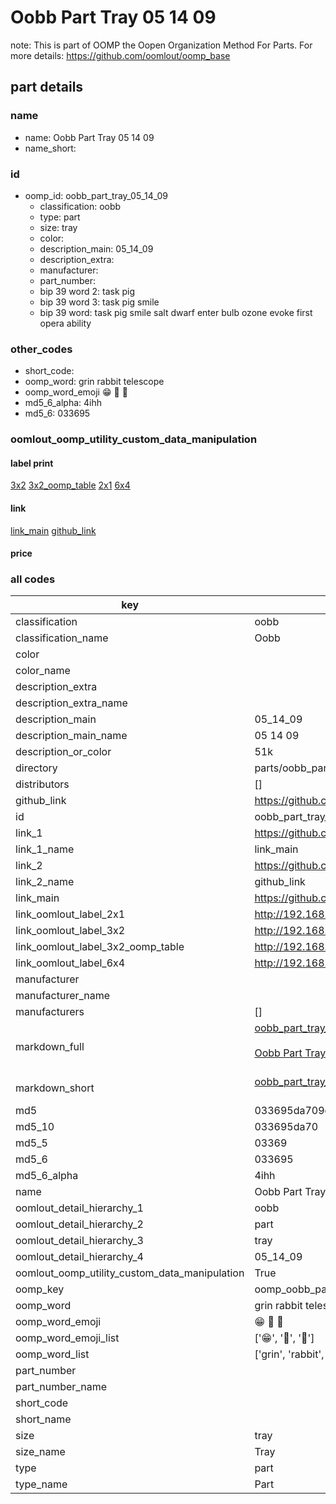 # Oobb Part Tray 05 14 09  

note: This is part of OOMP the Oopen Organization Method For Parts. For more details: https://github.com/oomlout/oomp_base

##  part details





### name
* name: Oobb Part Tray 05 14 09
* name_short: 
### id
* oomp_id: oobb_part_tray_05_14_09
  * classification: oobb
  * type: part
  * size: tray
  * color: 
  * description_main: 05_14_09
  * description_extra: 
  * manufacturer: 
  * part_number: 
  * bip 39 word 2: task pig
  * bip 39 word 3: task pig smile
  * bip 39 word: task pig smile salt dwarf enter bulb ozone evoke first opera ability

### other_codes
* short_code: 
* oomp_word: grin rabbit telescope
* oomp_word_emoji :grin: :rabbit: :telescope:
* md5_6_alpha: 4ihh
* md5_6: 033695






### oomlout_oomp_utility_custom_data_manipulation
#### label print
[3x2](http://192.168.1.245:1112/?label=oomp%204ihh)
[3x2_oomp_table](http://192.168.1.107:1112/?label=oomp%204ihh)
[2x1](http://192.168.1.242:1112/?label=oomp%204ihh)
[6x4](http://192.168.1.55:1112/?label=oomp%204ihh)    

#### link

[link_main](https://github.com/oomlout/oomlout_oomp_current_version_messy/tree/main/parts/oobb_part_tray_05_14_09) [github_link](https://github.com/oomlout/oomlout_oomp_part_src/tree/main/parts/oobb_part_tray_05_14_09)                             

#### price







### all codes 
| key | value |  
| --- | --- |  
| classification | oobb |  
| classification_name | Oobb |  
| color |  |  
| color_name |  |  
| description_extra |  |  
| description_extra_name |  |  
| description_main | 05_14_09 |  
| description_main_name | 05 14 09 |  
| description_or_color | 51k |  
| directory | parts/oobb_part_tray_05_14_09 |  
| distributors | [] |  
| github_link | https://github.com/oomlout/oomlout_oomp_part_src/tree/main/parts/oobb_part_tray_05_14_09 |  
| id | oobb_part_tray_05_14_09 |  
| link_1 | https://github.com/oomlout/oomlout_oomp_current_version_messy/tree/main/parts/oobb_part_tray_05_14_09 |  
| link_1_name | link_main |  
| link_2 | https://github.com/oomlout/oomlout_oomp_part_src/tree/main/parts/oobb_part_tray_05_14_09 |  
| link_2_name | github_link |  
| link_main | https://github.com/oomlout/oomlout_oomp_current_version_messy/tree/main/parts/oobb_part_tray_05_14_09 |  
| link_oomlout_label_2x1 | http://192.168.1.242:1112/?label=oomp%204ihh |  
| link_oomlout_label_3x2 | http://192.168.1.245:1112/?label=oomp%204ihh |  
| link_oomlout_label_3x2_oomp_table | http://192.168.1.107:1112/?label=oomp%204ihh |  
| link_oomlout_label_6x4 | http://192.168.1.55:1112/?label=oomp%204ihh |  
| manufacturer |  |  
| manufacturer_name |  |  
| manufacturers | [] |  
| markdown_full | [oobb_part_tray_05_14_09](https://github.com/oomlout/oomlout_oomp_current_version_messy/tree/main/parts/oobb_part_tray_05_14_09)<br>[](https://github.com/oomlout/oomlout_oomp_current_version_messy/tree/main/parts/oobb_part_tray_05_14_09)<br>[Oobb Part Tray 05 14 09](https://github.com/oomlout/oomlout_oomp_current_version_messy/tree/main/parts/oobb_part_tray_05_14_09)<br><br> |  
| markdown_short | [oobb_part_tray_05_14_09](https://github.com/oomlout/oomlout_oomp_current_version_messy/tree/main/parts/oobb_part_tray_05_14_09)<br><br> |  
| md5 | 033695da709e83bd2da25beb996926f0 |  
| md5_10 | 033695da70 |  
| md5_5 | 03369 |  
| md5_6 | 033695 |  
| md5_6_alpha | 4ihh |  
| name | Oobb Part Tray 05 14 09 |  
| oomlout_detail_hierarchy_1 | oobb |  
| oomlout_detail_hierarchy_2 | part |  
| oomlout_detail_hierarchy_3 | tray |  
| oomlout_detail_hierarchy_4 | 05_14_09 |  
| oomlout_oomp_utility_custom_data_manipulation | True |  
| oomp_key | oomp_oobb_part_tray_05_14_09 |  
| oomp_word | grin rabbit telescope |  
| oomp_word_emoji | :grin: :rabbit: :telescope: |  
| oomp_word_emoji_list | [':grin:', ':rabbit:', ':telescope:'] |  
| oomp_word_list | ['grin', 'rabbit', 'telescope'] |  
| part_number |  |  
| part_number_name |  |  
| short_code |  |  
| short_name |  |  
| size | tray |  
| size_name | Tray |  
| type | part |  
| type_name | Part |  
